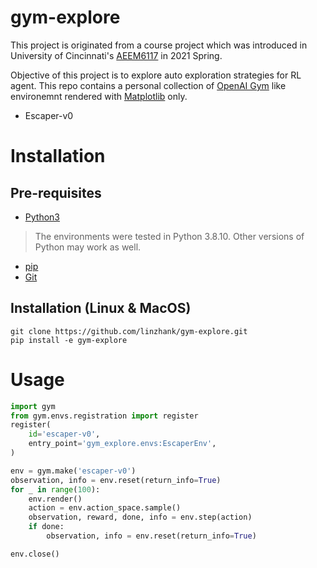 # gym-explore
This project is originated from a course project which was introduced in 
University of Cincinnati's 
[AEEM6117](https://www.coursicle.com/uc/courses/AEEM/6117/) in 2021 Spring.

Objective of this project is to explore auto exploration strategies for RL agent. 
This repo contains a personal collection of [OpenAI Gym](https://github.com/openai/gym) like environemnt rendered with [Matplotlib](https://matplotlib.org/) 
only. 


- Escaper-v0

# Installation
## Pre-requisites
- [Python3](https://www.python.org/)
> The environments were tested in Python 3.8.10. Other versions of Python may work as well.
- [pip](https://pypi.org/project/pip/)
- [Git](https://git-scm.com/)

## Installation (Linux & MacOS)
```shell
git clone https://github.com/linzhank/gym-explore.git
pip install -e gym-explore
```

# Usage
```python
import gym
from gym.envs.registration import register
register(
    id='escaper-v0',
    entry_point='gym_explore.envs:EscaperEnv',
)

env = gym.make('escaper-v0')
observation, info = env.reset(return_info=True)
for _ in range(100):
    env.render()
    action = env.action_space.sample()
    observation, reward, done, info = env.step(action)
    if done:
        observation, info = env.reset(return_info=True)

env.close()
```


